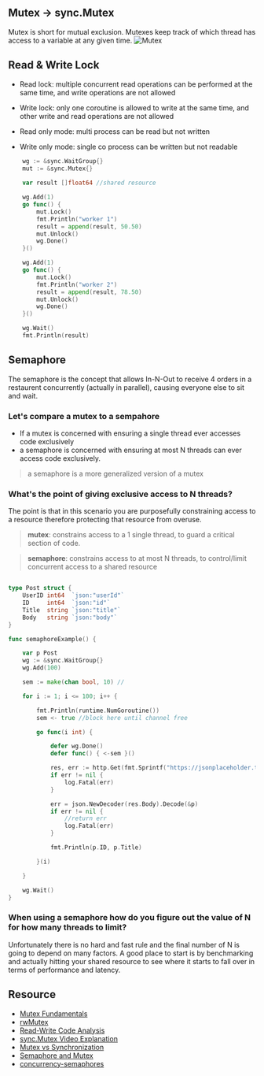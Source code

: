 ## Mutex -> sync.Mutex
Mutex is short for mutual exclusion. Mutexes keep track of which thread has access to a variable at any given time.
![Mutex](https://res.cloudinary.com/practicaldev/image/fetch/s---IMLhEFN--/c_limit%2Cf_auto%2Cfl_progressive%2Cq_auto%2Cw_880/https://i1.wp.com/qvault.io/wp-content/uploads/2020/03/download.png%3Fw%3D742%26ssl%3D1)

## Read & Write Lock
* Read lock: multiple concurrent read operations can be performed at the same time, and write operations are not allowed
* Write lock: only one coroutine is allowed to write at the same time, and other write and read operations are not allowed

* Read only mode: multi process can be read but not written
* Write only mode: single co process can be written but not readable

```go
	wg := &sync.WaitGroup{}
	mut := &sync.Mutex{}
  
	var result []float64 //shared resource

	wg.Add(1)
	go func() {
		mut.Lock()
		fmt.Println("worker 1")
		result = append(result, 50.50)
		mut.Unlock()
		wg.Done()
	}()

	wg.Add(1)
	go func() {
		mut.Lock()
		fmt.Println("worker 2")
		result = append(result, 78.50)
		mut.Unlock()
		wg.Done()
	}()

	wg.Wait()
	fmt.Println(result)
  ```
  

## Semaphore
The semaphore is the concept that allows In-N-Out to receive 4 orders in a restaurent concurrently (actually in parallel), causing everyone else to sit and wait.

### Let's compare a mutex to a sempahore
* If a mutex is concerned with ensuring a single thread ever accesses code exclusively 
* a semaphore is concerned with ensuring at most N threads can ever access code exclusively.

> a semaphore is a more generalized version of a mutex 

### What's the point of giving exclusive access to N threads? 
The point is that in this scenario you are purposefully constraining access to a resource therefore protecting that resource from overuse.

> **mutex**: constrains access to a 1 single thread, to guard a critical section of code.

> **semaphore**: constrains access to at most N threads, to control/limit concurrent access to a shared resource

```go

type Post struct {
	UserID int64  `json:"userId"`
	ID     int64  `json:"id"`
	Title  string `json:"title"`
	Body   string `json:"body"`
}

func semaphoreExample() {

	var p Post
	wg := &sync.WaitGroup{}
	wg.Add(100)

	sem := make(chan bool, 10) //

	for i := 1; i <= 100; i++ {

		fmt.Println(runtime.NumGoroutine())
		sem <- true //block here until channel free

		go func(i int) {

			defer wg.Done()
			defer func() { <-sem }()

			res, err := http.Get(fmt.Sprintf("https://jsonplaceholder.typicode.com/posts/%d", i))
			if err != nil {
				log.Fatal(err)
			}

			err = json.NewDecoder(res.Body).Decode(&p)
			if err != nil {
				//return err
				log.Fatal(err)
			}

			fmt.Println(p.ID, p.Title)

		}(i)

	}

	wg.Wait()
}
```

### When using a semaphore how do you figure out the value of N for how many threads to limit?
Unfortunately there is no hard and fast rule and the final number of N is going to depend on many factors. A good place to start is by benchmarking and actually hitting your shared resource to see where it starts to fall over in terms of performance and latency.

## Resource
* [Mutex Fundamentals](https://www.sohamkamani.com/golang/mutex)
* [rwMutex](https://dev.to/qvault/golang-mutexes-what-is-rwmutex-for-57a0)
* [Read-Write Code Analysis](https://www.mo4tech.com/golang-series-rwmutex-read-write-lock-analysis.html)
* [sync.Mutex Video Explanation](https://www.youtube.com/watch?v=JlmYLPxwVzQ)
* [Mutex vs Synchronization](https://www.youtube.com/watch?v=jkRN9zcLH1s) 
* [Semaphore and Mutex](https://www.youtube.com/watch?v=DvF3AsTglUU)
* [concurrency-semaphores](https://medium.com/@deckarep/gos-extended-concurrency-semaphores-part-1-5eeabfa351ce)
